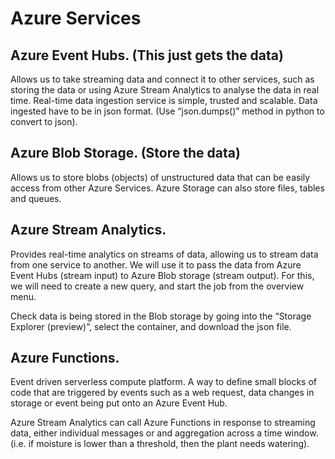 # Azure Services
## Azure Event Hubs. (This just gets the data)
Allows us to take streaming data and connect it to other services, such as storing the data or using Azure Stream Analytics to analyse the data in real time. Real-time data ingestion service is simple, trusted and scalable. Data ingested have to be in json format. (Use “json.dumps()” method in python to convert to json).

## Azure Blob Storage. (Store the data)
Allows us to store blobs (objects) of unstructured data that can be easily access from other Azure Services. Azure Storage can also store files, tables and queues.

## Azure Stream Analytics. 
Provides real-time analytics on streams of data, allowing us to stream data from one service to another. We will use it to pass the data from Azure Event Hubs (stream input) to Azure Blob storage (stream output). For this, we will need to create a new query, and start the job from the overview menu.

Check data is being stored in the Blob storage by going into the “Storage Explorer (preview)”, select the container, and download the json file.

## Azure Functions.
Event driven serverless compute platform. A way to define small blocks of code that are triggered by events such as a web request, data changes in storage or event being put onto an Azure Event Hub.

Azure Stream Analytics can call Azure Functions in response to streaming data, either individual messages or and aggregation across a time window. (i.e. if moisture is lower than a threshold, then the plant needs watering).
